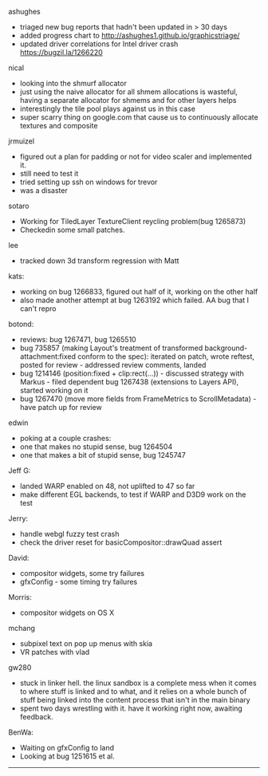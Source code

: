 ashughes
* triaged new bug reports that hadn't been updated in > 30 days
* added progress chart to http://ashughes1.github.io/graphicstriage/
* updated driver correlations for Intel driver crash https://bugzil.la/1266220




nical
* looking into the shmurf allocator
* just using the naive allocator for all shmem allocations is wasteful, having a separate allocator for shmems and for other layers helps
* interestingly the tile pool plays against us in this case
* super scarry thing on google.com that cause us to continuously allocate textures and composite



jrmuizel
* figured out a plan for padding or not for video scaler and implemented it.
* still need to test it
* tried setting up ssh on windows for trevor
* was a disaster





sotaro
* Working for TiledLayer TextureClient reycling problem(bug 1265873)
* Checkedin some small patches.



lee
* tracked down 3d transform regression with Matt



kats:
* working on bug 1266833, figured out half of it, working on the other half
* also made another attempt at bug 1263192 which failed. AA bug that I can't repro



botond:
  - reviews: bug 1267471, bug 1265510
  - bug 735857 (making Layout's treatment of transformed background-attachment:fixed conform to the spec): iterated on patch, wrote reftest, posted for review
          - addressed review comments, landed
  - bug 1214146 (position:fixed + clip:rect(...)) - discussed strategy with Markus
          - filed dependent bug 1267438 (extensions to Layers API), started working on it
  - bug 1267470 (move more fields from FrameMetrics to ScrollMetadata) - have patch up for review



edwin
* poking at a couple crashes:
* one that makes no stupid sense, bug 1264504
* one that makes a bit of stupid sense, bug 1245747



Jeff G:
* landed WARP enabled on 48, not uplifted to 47 so far
* make different EGL backends, to test if WARP and D3D9 work on the test



Jerry:
* handle webgl fuzzy test crash
* check the driver reset for basicCompositor::drawQuad assert



David:
* compositor widgets, some try failures
* gfxConfig - some timing try failures



Morris:
* compositor widgets on OS X



mchang
* subpixel text on pop up menus with skia
* VR patches with vlad



gw280
* stuck in linker hell. the linux sandbox is a complete mess when it comes to where stuff is linked and to what, and it relies on a whole bunch of stuff being linked into the content process that isn't in the main binary
* spent two days wrestling with it. have it working right now, awaiting feedback.



BenWa:
* Waiting on gfxConfig to land
* Looking at bug 1251615 et al.

________________


